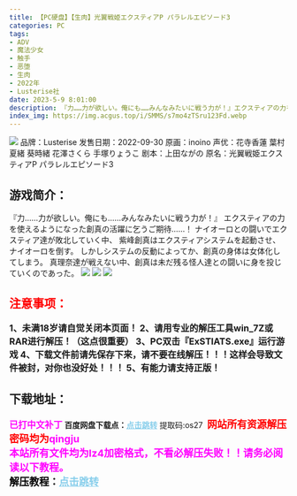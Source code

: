 ```yaml
---
title: 【PC硬盘】【生肉】光翼戦姫エクスティアP パラレルエピソード3
categories: PC
tags:
- ADV
- 魔法少女
- 触手
- 恶堕
- 生肉
- 2022年
- Lusterise社
date: 2023-5-9 8:01:00
description: 『力……力が欲しい。俺にも……みんなみたいに戦う力が！』エクスティアの力を使えるようになった創真の活躍に乞うご期待……！
index_img: https://img.acgus.top/i/SMMS/s7mo4zTSru123Fd.webp
---
```

![](https://img.acgus.top/i/SMMS/s7mo4zTSru123Fd.webp)
品牌：Lusterise
发售日期：2022-09-30
原画：inoino
声优：花寺香蓮 葉村夏緒 葵時緒 花澤さくら 手塚りょうこ
剧本：上田ながの
原名：光翼戦姫エクスティアP パラレルエピソード3

## 游戏简介：
『力……力が欲しい。俺にも……みんなみたいに戦う力が！』
エクスティアの力を使えるようになった創真の活躍に乞うご期待……！
ナイオーロとの闘いでエクスティア達が敗北していく中、
紫峰創真はエクスティアシステムを起動させ、ナイオーロを倒す。
しかしシステムの反動によってか、創真の身体は女体化してしまう。
真理奈達が戦えない中、創真は未だ残る怪人達との闘いに身を投じていくのであった。
![](https://img.acgus.top/i/SMMS/LVQSbNuxFgkOT7P.webp)
![](https://img.acgus.top/i/SMMS/PcjyAKodaDnJEZ9.webp)
![](https://img.acgus.top/i/SMMS/i6xdAu7ZM5VswNp.webp)





## <font color=#FF0000 >注意事项：</font>
<font size=3><b>1、未满18岁请自觉关闭本页面！
2、请用专业的解压工具win_7Z或RAR进行解压！（这点很重要）
3、PC双击『ExSTIATS.exe』运行游戏
4、下载文件前请先保存下来，请不要在线解压！！！这样会导致文件被封，对你也没好处！！！
5、有能力请支持正版！</b></font>

## 下载地址：
<font color=#FF00FF size=3><b>已打中文补丁</b></font>
<b>百度网盘下载点：</b><a href="https://pan.baidu.com/s/1Ud4ORhyWCcUiMW-wios2fQ?pwd=os27" style="color: #87CEEB;"><b>点击跳转</b></a> 提取码:os27
<a style="padding: 0" href="https://post.qingju.org/AD/"><img style="max-width:100%" src="https://img.acgus.top/i/2024/07/478f689b8021d8d499ab43d21acf137a.gif" alt=""></a>
<b><font color=#FF0000 size=4>网站所有资源解压密码均为</b></font><b><font color=#FF00FF size=4>qingju</font><font color=#FF0000 ></font></b><br><b><font color=#FF00FF size=4>本站所有文件均为lz4加密格式，不看必解压失败！！请务必阅读以下教程。</b></font><br><b><font color=#000 size=4>解压教程：</b><a href="https://post.qingju.org/tutorial/000/" style="color: #87CEEB;"><b>点击跳转</b></a>